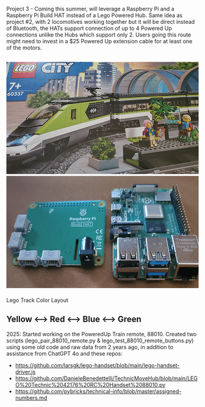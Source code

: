 Project 3 - Coming this summer, will leverage a Raspberry Pi and a Raspberry Pi Build HAT instead of a Lego Powered Hub. Same idea as project #2, with 2 locomotives working together but it will be direct instead of Bluetooth, the HATs support connection of up to 4 Powered Up connections unlike the Hubs which support only 2. Users going this route might need to invest in a $25 Powered Up extension cable for at least one of the motors.

![p5](https://raw.githubusercontent.com/antoinesylvia/dfw_metroplex_poweredup_train/main/Project%203/project3a.jpg)
![p6](https://raw.githubusercontent.com/antoinesylvia/dfw_metroplex_poweredup_train/main/Project%203/project3.jpg)
--------------
Lego Track Color Layout 

Yellow <--> Red <--> Blue <--> Green
--------------
2025:
Started working on the PoweredUp Train remote, 88010. Created two scripts (lego_pair_88010_remote.py & lego_test_88010_remote_buttons.py) using some old code and raw data from 2 years ago, in addition to assistance from ChatGPT 4o and these repos:
- https://github.com/larsgk/lego-handset/blob/main/lego-handset-driver.js
- https://github.com/DanieleBenedettelli/TechnicMoveHub/blob/main/LEGO%20Technic%2042176%20RC%20Handset%2088010.py
- https://github.com/pybricks/technical-info/blob/master/assigned-numbers.md

